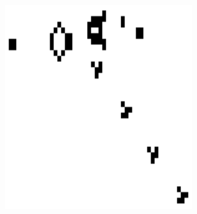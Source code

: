 
<p align="center">
  <img src="https://github.com/violet360/violet360/blob/main/Gospers_glider_gun.gif" alt="animated" width="930px" height= "550px"/>
</p>
